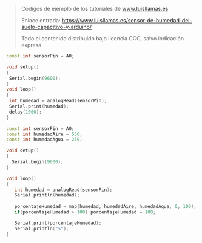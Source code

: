 > Códigos de ejemplo de los tutoriales de www.luisllamas.es
>
> Enlace entrada: https://www.luisllamas.es/sensor-de-humedad-del-suelo-capacitivo-y-arduino/
>
> Todo el contenido distribuido bajo licencia CCC, salvo indicación expresa

```cpp
const int sensorPin = A0;

void setup()
{
 Serial.begin(9600);
}
void loop()
{
 int humedad = analogRead(sensorPin);
 Serial.print(humedad);
 delay(1000);
}
```

```cpp
const int sensorPin = A0;
const int humedadAire = 550;
const int humedadAgua = 250;

void setup() 
{
  Serial.begin(9600);
}

void loop() 
{
   int humedad = analogRead(sensorPin);
   Serial.println(humedad);
   
   porcentajeHumedad = map(humedad, humedadAire, humedadAgua, 0, 100);
   if(porcentajeHumedad > 100) porcentajeHumedad = 100;

   Serial.print(porcentajeHumedad);
   Serial.println("%"); 
}
```